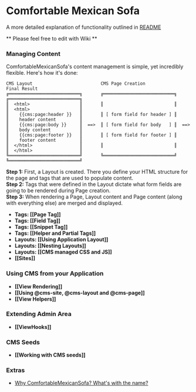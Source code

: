 # Comfortable Mexican Sofa
A more detailed explanation of functionality outlined in [README](https://github.com/twg/comfortable-mexican-sofa#readme)

** Please feel free to edit with Wiki **

### Managing Content
ComfortableMexicanSofa's content management is simple, yet incredibly flexible. Here's how it's done:
    
    CMS Layout                          CMS Page Creation                   Final Result
    ╔═══════════════════════════╗       ╔═══════════════════════════╗       ╔═══════════════════════════╗
    ║  <html>                   ║       ║                           ║       ║  <html>                   ║
    ║    {{cms:page:header }}   ║       ║ [ form field for header ] ║       ║    header content         ║
    ║    {{cms:page:body }}     ║  ==>  ║ [ form field for body   ] ║  ==>  ║    body content           ║
    ║    {{cms:page:footer }}   ║       ║ [ form field for footer ] ║       ║    footer content         ║
    ║  </html>                  ║       ║                           ║       ║  </html>                  ║
    ╚═══════════════════════════╝       ╚═══════════════════════════╝       ╚═══════════════════════════╝
    
**Step 1:** First, a Layout is created. There you define your HTML structure for the page and tags that are used to populate content.<br/>
**Step 2:** Tags that were defined in the Layout dictate what form fields are going to be rendered during Page creation.<br/>
**Step 3:** When rendering a Page, Layout content and Page content (along with everything else) are merged and displayed.

* **Tags: [[Page Tag]]**
* **Tags: [[Field Tag]]**
* **Tags: [[Snippet Tag]]**
* **Tags: [[Helper and Partial Tags]]**
* **Layouts: [[Using Application Layout]]**
* **Layouts: [[Nesting Layouts]]**
* **Layouts: [[CMS managed CSS and JS]]**
* **[[Sites]]**

### Using CMS from your Application
* **[[View Rendering]]**
* **[[Using @cms-site, @cms-layout and @cms-page]]**
* **[[View Helpers]]**

### Extending Admin Area
* **[[ViewHooks]]**

### CMS Seeds
* **[[Working with CMS seeds]]**

### Extras
* [Why ComfortableMexicanSofa? What's with the name?](http://blog.twg.ca/2011/02/the-comfortable-mexican-sofa-vitamin-d-infused/)